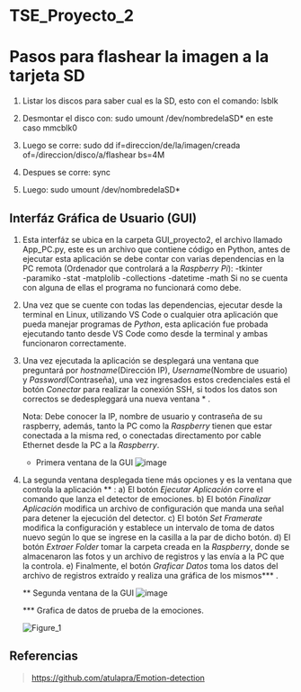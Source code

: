 # TSE_Proyecto_2

# Pasos para flashear la imagen a la tarjeta SD
1) Listar los discos para saber cual es la SD, esto con el comando:
      lsblk
      
2) Desmontar el disco con:
      sudo umount /dev/nombredelaSD* en este caso mmcblk0
      
3) Luego se corre: sudo dd if=direccion/de/la/imagen/creada of=/direccion/disco/a/flashear bs=4M

4) Despues se corre: sync

5) Luego: sudo umount /dev/nombredelaSD*


## Interfáz Gráfica de Usuario (GUI)
1) Esta interfáz se ubica en la carpeta GUI_proyecto2, el archivo llamado App_PC.py, este es un archivo que contiene código en Python, antes de ejecutar esta aplicación se debe contar con varias dependencias en la PC remota (Ordenador que controlará a la _Raspberry Pi_):
      -tkinter   
      -paramiko
      -stat
      -matplolib
      -collections
      -datetime
      -math
Si no se cuenta con alguna de ellas el programa no funcionará como debe.

2) Una vez que se cuente con todas las dependencias, ejecutar desde la terminal en Linux, utilizando VS Code o cualquier otra aplicación que pueda manejar programas de _Python_, esta aplicación fue probada ejecutando tanto desde VS Code como desde la terminal y ambas funcionaron correctamente.

3) Una vez ejecutada la aplicación se desplegará una ventana que preguntará por _hostname_(Dirección IP), _Username_(Nombre de usuario) y _Password_(Contraseña), una vez ingresados estos credenciales está el botón _Conectar_ para realizar la conexión SSH, si todos los datos son correctos se dedespleggará una nueva ventana * .

      Nota: Debe conocer la IP, nombre de usuario y contraseña de su raspberry, además, tanto la PC como la _Raspberry_ tienen que estar conectada             a la misma red, o conectadas directamento por cable Ethernet desde la PC a la _Raspberry_.
      
      * Primera ventana de la GUI
      ![image](https://github.com/javierespinoza09/TSE_Proyecto_2/assets/88163880/56ef3d48-220b-4339-b957-11435620eee9)

4) La segunda ventana desplegada tiene más opciones y es la ventana que controla la aplicación ** :
      a) El botón _Ejecutar Aplicación_ corre el comando que lanza el detector de emociones.
      b) El botón _Finalizar Aplicación_ modifica un archivo de configuración que manda una señal para detener la ejecución del detector.
      c) El botón _Set Framerate_ modifica la configuración y establece un intervalo de toma de datos nuevo según lo que se ingrese en la casilla          a la par de dicho botón.
      d) El botón _Extraer Folder_ tomar la carpeta creada en la _Raspberry_, donde se almacenaron las fotos y un archivo de registros y las envía          a la PC que la controla.
      e) Finalmente, el botón _Graficar Datos_ toma los datos del archivo de registros extraído y realiza una gráfica de los mismos*** .
      
      ** Segunda ventana de la GUI
      ![image](https://github.com/javierespinoza09/TSE_Proyecto_2/assets/88163880/e43f1611-e9c5-4bfb-9a74-0f1279f4f544)


      *** Grafica de datos de prueba de la emociones.

      ![Figure_1](https://github.com/javierespinoza09/TSE_Proyecto_2/assets/88163880/ecb2ae8b-2195-4df3-b4f7-e96037822f8c)



## Referencias
> https://github.com/atulapra/Emotion-detection



